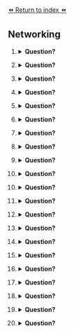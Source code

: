 [⏪ Return to index ⏪](./README.md)

## Networking

1. <details>
    <Summary><strong>Question?</strong></Summary>

    ###
    - Answer
</details>

2. <details>
    <Summary><strong>Question?</strong></Summary>

    ###
    - Answer
</details>

3. <details>
    <Summary><strong>Question?</strong></Summary>

    ###
    - Answer
</details>

4. <details>
    <Summary><strong>Question?</strong></Summary>

    ###
    - Answer
</details>

5. <details>
    <Summary><strong>Question?</strong></Summary>

    ###
    - Answer
</details>

6. <details>
    <Summary><strong>Question?</strong></Summary>

    ###
    - Answer
</details>

7. <details>
    <Summary><strong>Question?</strong></Summary>

    ###
    - Answer
</details>

8. <details>
    <Summary><strong>Question?</strong></Summary>

    ###
    - Answer
</details>

9. <details>
    <Summary><strong>Question?</strong></Summary>

    ###
    - Answer
</details>

10. <details>
    <Summary><strong>Question?</strong></Summary>

    ###
    - Answer
</details>

10. <details>
    <Summary><strong>Question?</strong></Summary>

    ###
    - Answer
</details>

11. <details>
    <Summary><strong>Question?</strong></Summary>

    ###
    - Answer
</details>

12. <details>
    <Summary><strong>Question?</strong></Summary>

    ###
    - Answer
</details>

13. <details>
    <Summary><strong>Question?</strong></Summary>

    ###
    - Answer
</details>

14. <details>
    <Summary><strong>Question?</strong></Summary>

    ###
    - Answer
</details>

15. <details>
    <Summary><strong>Question?</strong></Summary>

    ###
    - Answer
</details>

16. <details>
    <Summary><strong>Question?</strong></Summary>

    ###
    - Answer
</details>

17. <details>
    <Summary><strong>Question?</strong></Summary>

    ###
    - Answer
</details>

18. <details>
    <Summary><strong>Question?</strong></Summary>

    ###
    - Answer
</details>

19. <details>
    <Summary><strong>Question?</strong></Summary>

    ###
    - Answer
</details>

20. <details>
    <Summary><strong>Question?</strong></Summary>

    ###
    - Answer
</details>